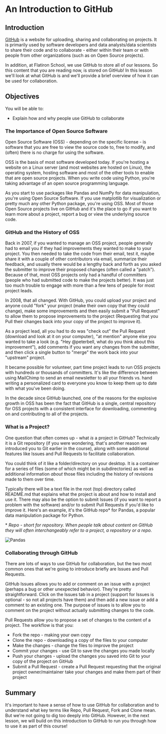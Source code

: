 
# An Introduction to GitHub


## Introduction
[GitHub](https://github.com/) is a website  for uploading, sharing and collaborating on projects. It is primarily used by software developers and data analysts/data scientists to share their code and to collaborate - either within their team or with people from other organizations (such as on Open Source projects).

In addition, at Flatiron School, we use GitHub to store all of our lessons. So this content that you are reading now, is stored on GitHub! In this lesson we'll look at what GitHub is and we'll provide a brief overview of how it can be used for collaboration.

## Objectives
You will be able to:
* Explain how and why people use GitHub to collaborate


### The Importance of Open Source Software 
Open Source Software (OSS) - depending on the specific license - is software that you are free to view the source code to, free to modify, and (often) there is no charge for using the software. 

OSS is the basis of most software developed today. If you're hosting a website on a Linux server (and most websites are hosted on Linux), the operating system, hosting software and most of the other tools to enable that are open source projects. When you write code using Python, you're taking advantage of an open source programming language.

As you start to use packages like Pandas and NumPy for data manipulation, you're using Open Source Software. If you use matplotlib for visualization or pretty much any other Python package, you're using OSS. Most of those Open Source projects live on GitHub and it's the place to go if you want to learn more about a project, report a bug or view the underlying source code.

### GitHub and the History of OSS
Back in 2007, if you wanted to manage an OSS project, people generally had to email you if they had improvements they wanted to make to your project. You then needed to take the code from their email, test it, maybe share it with a couple of other contributors via email, summarize their feedback, and usually there would be a lengthy back and forth as you asked the submitter to improve their proposed changes (often called a "patch"). Because of that, most OSS projects only had a handful of committers (people who had submitted code to make the projects better). It was just too much trouble to engage with more than a few tens of people for most project leads.

In 2008, that all changed. With GitHub, you could upload your project and anyone could "fork" your project (make their own copy that they could change), make some improvements and then easily submit a "Pull Request" to allow them to propose improvements to the project (Requesting that you Pull their changes back into your copy of the project to improve it). 

As a project lead, all you had to do was "check out" the Pull Request (download and look at it on your computer), "at mention" anyone else you wanted to take a look (e.g. "Hey @peterbell, what do you think about this improvement"), add comments if you want any changes from the submitter, and then click a single button to "merge" the work back into your "upstream" project. 

It became possible for volunteer, part time project leads to run OSS projects with hundreds or thousands of committers. It's like the difference between using MailChimp to send an email newsletter to all your friends vs. hand writing a personalized card to everyone you know to keep them up to date with what you've been doing.

In the decade since GitHub launched, one of the reasons for the explosive growth in OSS has been the fact that GitHub is a single, central repository for OSS projects with a consistent interface for downloading, commenting on and contributing to all of the projects. 


### What is a Project?
One question that often comes up - what *is* a project in GitHub? Technically it is a Git repository (if you were wondering, that's another reason we introduced you to Git earlier in the course), along with some additional features like Issues and Pull Requests to facilitate collaboration.

You could think of it like a folder/directory on your desktop. It is a container for a series of files (some of which might be in subdirectories) as well as additional information *about* those files including the history of revisions made to them over time. 

Typically there will be a text file in the root (top) directory called README.md that explains what the project is about and how to install and use it. There may also be the option to submit Issues (if you want to report a problem with the software) and/or to submit Pull Requests if you'd like to improve it. Here's an example, it's the GitHub repo* for Pandas, a popular data manipulation package for Python.

\* *Repo - short for repository. When people talk about content on GitHub they will often interchangeably refer to a project, a repository or a repo.*

![Pandas](http://curriculum-content.s3.amazonaws.com/ent-ds-deloitte/pandas.png)

### Collaborating through GitHub
There are lots of ways to use GitHub for collaboration, but the two most common ones that we're going to introduce briefly are Issues and Pull Requests.

GitHub Issues allows you to add or comment on an issue with a project (perhaps a bug or other unexpected behavior). They're pretty straightforward. Click on the Issues tab in a project (support for Issues is optional - so not all projects have them) and then add a new issue or add a comment to an existing one. The purpose of issues is to allow you to comment on the project without actually submitting changes to the code.

Pull Requests allow you to propose a set of changes to the content of a project. The workflow is that you:
* Fork the repo - making your own copy
* Clone the repo - downloading a copy of the files to your computer
* Make the changes - change the files to improve the project
* Commit your changes - use Git to save the changes you made locally
* Push your changes - upload the changes you saved into Git to your copy of the project on GitHub
* Submit a Pull Request - create a Pull Request requesting that the original project owner/maintainer take your changes and make them part of their project


## Summary

It's important to have a sense of how to use GitHub for collaboration and to understand what key terms like Repo, Pull Request, Fork and Clone mean. But we're not going to dig too deeply into GitHub. However, in the next lesson, we will build on this introduction to GitHub to run you through how to use it as part of this course!

